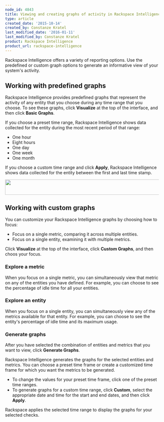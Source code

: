 ```yaml
---
node_id: 4843
title: Viewing and creating graphs of activity in Rackspace Intelligence for dedicated accounts
type: article
created_date: '2015-10-14'
created_by: Constanze Kratel
last_modified_date: '2016-01-11'
last_modified_by: Constanze Kratel
product: Rackspace Intelligence
product_url: rackspace-intelligence
---
```


<div class="content">

<div
class="field field-name-body field-type-text-with-summary field-label-hidden">

<div class="field-items">

<div class="field-item even">

Rackspace Intelligence offers a variety of reporting options. Use the
predefined or custom graph options to generate an informative view of
your system's activity.

Working with predefined graphs
------------------------------

Rackspace Intelligence provides predefined graphs that represent the
activity of any entity that you choose during any time range that you
choose. To see these graphs, click **Visualize** at the top of the
interface, and then click **Basic Graphs**.

<div class="content">

<div
class="field field-name-body field-type-text-with-summary field-label-hidden">

<div class="field-items">

<div class="field-item even">

If you choose a preset time range, Rackspace Intelligence shows data
collected for the entity during the most recent period of that range:

-   One hour
-   Eight hours
-   One day
-   One week
-   One month

If you choose a custom time range and click **Apply**, Rackspace
Intelligence shows data collected for the entity between the first and
last time stamp.

<img src="/knowledge_center/sites/default/files/field/image/preset1.1_0.png" width="640" height="50" />

Working with custom graphs
--------------------------

</div>

</div>

</div>

</div>

You can customize your Rackspace Intelligence graphs by choosing how to
focus:

-   Focus on a single metric, comparing it across multiple entities.
-   Focus on a single entity, examining it with multiple metrics.

Click **Visualize** at the top of the interface, click **Custom
Graphs**, and then choos your focus.

### Explore a metric

When you focus on a single metric, you can simultaneously view that
metric on any of the entities you have defined. For example, you can
choose to see the percentage of idle time for all your entities.

### Explore an entity

When you focus on a single entity, you can simultaneously view any of
the metrics available for that entity. For example, you can choose to
see the entity's percentage of idle time and its maximum usage.

### Generate graphs

After you have selected the combination of entities and metrics that you
want to view, click **Generate Graphs**.

Rackspace Intelligence generates the graphs for the selected entities
and metrics. You can choose a preset time frame or create a customized
time frame for which you want the metrics to be generated.

-   To change the values for your preset time frame, click one of the
    preset time ranges.
-   To generate graphs for a custom time range, click **Custom**, select
    the appropriate date and time for the start and end dates, and then
    click **Apply**.

Rackspace applies the selected time range to display the graphs for your
selected checks.



</div>

</div>

</div>

</div>

